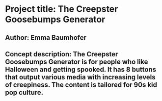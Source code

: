 
# Project title: The Creepster Goosebumps Generator

## Author: Emma Baumhofer 

## Concept description: The Creepster Goosebumps Generator is for people who like Halloween and getting spooked. It has 8 buttons that output various media with increasing levels of creepiness. The content is tailored for 90s kid pop culture. 